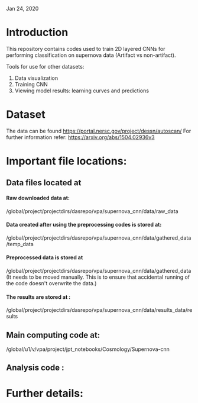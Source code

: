 Jan 24, 2020
# Introduction
This repository contains codes used to train 2D layered CNNs for performing classification on supernova data (Artifact vs non-artifact).

Tools for use for other datasets:
1. Data visualization
2. Training CNN
3. Viewing model results: learning curves and predictions

# Dataset
The data can be found https://portal.nersc.gov/project/dessn/autoscan/
For further information refer: https://arxiv.org/abs/1504.02936v3


# Important file locations:
## Data files located at 
#### Raw downloaded data at: 
/global/project/projectdirs/dasrepo/vpa/supernova_cnn/data/raw_data
#### Data created after using the preprocessing codes is stored at:
/global/project/projectdirs/dasrepo/vpa/supernova_cnn/data/gathered_data/temp_data
#### Preprocessed data is stored at
/global/project/projectdirs/dasrepo/vpa/supernova_cnn/data/gathered_data
(It needs to be moved manually. This is to ensure that accidental running of the code doesn't overwrite the data.)
#### The results are stored at : 
/global/project/projectdirs/dasrepo/vpa/supernova_cnn/data/results_data/results

## Main computing code at: 
/global/u1/v/vpa/project/jpt_notebooks/Cosmology/Supernova-cnn

## Analysis code : 

# Further details:
